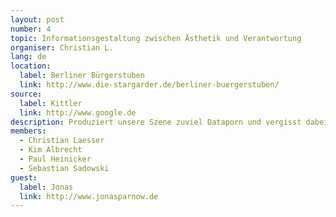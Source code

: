 ```yaml
---
layout: post
number: 4
topic: Informationsgestaltung zwischen Ästhetik und Verantwortung
organiser: Christian L.
lang: de
location:
  label: Berliner Bürgerstuben
  link: http://www.die-stargarder.de/berliner-buergerstuben/
source:
  label: Kittler
  link: http://www.google.de
description: Produziert unsere Szene zuviel Dataporn und vergisst dabei das eigentliche Ziel? Das wäre Informationen zu vermitteln und Aktionen mit einem wirklichen Mehrwert zu ermöglichen/anzuregen?
members:
  - Christian Laesser
  - Kim Albrecht
  - Paul Heinicker
  - Sebastian Sadowski
guest:
  label: Jonas
  link: http://www.jonasparnow.de
---
```

